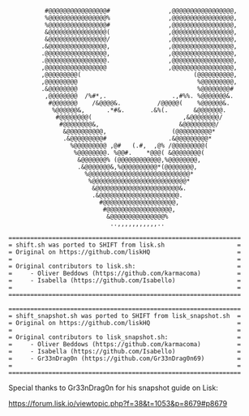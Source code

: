 ﻿                                                                               
              #@@@@@@@@@@@@@@@@#                ,@@@@@@@@@@@@@@@@@,            
              %@@@@@@@@@@@@@@@@%                ,@@@@@@@@@@@@@@@@@,            
              %@@@@@@@@@@@@@@@@#                ,@@@@@@@@@@@@@@@@@,            
              &@@@@@@@@@@@@@@@@(                ,@@@@@@@@@@@@@@@@@,            
              &@@@@@@@@@@@@@@@@/                ,@@@@@@@@@@@@@@@@@,            
             .&@@@@@@@@@@@@@@@@,                ,@@@@@@@@@@@@@@@@@,            
             .@@@@@@@@@@@@@@@@@,                ,@@@@@@@@@@@@@@@@@,            
             .@@@@@@@@@@@@@@@@@.                ,@@@@@@@@@@@@@@@@@,            
             ,@@@@@@@@@@@@@@@@@                 ,@@@@@@@@@@@@@@@@@,            
             ,@@@@@@@@@(                               (@@@@@@@@@@,            
             ,@@@@@@@@@                                 %@@@@@@@@@,            
             .&@@@@@@@@                                 %@@@@@@@@#             
              ,@@@@@@@@  /%#*,.                  .,#%%. %@@@@@@@&.             
               #@@@@@@@    /&@@@@&.          /@@@@@(    %@@@@@@&.              
                %@@@@@@&,      .*#&.       .&%(.       &@@@@@@@.               
                 #@@@@@@@@(                         ,&@@@@@@@@/                
                  #@@@@@@@@&,                      &@@@@@@@@@/                 
                   &@@@@@@@@@@,                  (@@@@@@@@@@*                  
                   .&@@@@@@@@@#                 .&@@@@@@@@@*                   
                     %@@@@@@@@@ ,@#   (.#,  ,@% /@@@@@@@@@(                    
                      %@@@@@@@@. %@@#.    *@@@( &@@@@@@@@(                     
                       &@@@@@@@% (@@@@@@@@@@@@,%@@@@@@@@,                      
                       .&@@@@@@@&,%@@@@@@@@@@*(@@@@@@@@,                       
                         %@@@@@@@@@@@@@@@@@@@@@@@@@@@@*                        
                          %@@@@@@@@@@@@@@@@@@@@@@@@@@*                         
                           &@@@@@@@@@@@@@@@@@@@@@@@&.                          
                           .&@@@@@@@@@@@@@@@@@@@@@@.                           
                             #@@@@@@@@@@@@@@@@@@@@,                            
                              #@@@@@@@@@@@@@@@@@@,                             
                               &@@@@@@@@@@@@@@@%                               
                                ..,,,,,,,,,,,..                                
    
	
```
================================================================
= shift.sh was ported to SHIFT from lisk.sh                    =
= Original on https://github.com/liskHQ                        =
=                                                              =
= Original contributors to lisk.sh:                            =
=     - Oliver Beddows (https://github.com/karmacoma)          =
=     - Isabella (https://github.com/Isabello)                 =
=                                                              =
================================================================
```
```
================================================================
= shift_snapshot.sh was ported to SHIFT from lisk_snapshot.sh  =
= Original on https://github.com/liskHQ                        =
=                                                              =
= Original contributors to lisk_snapshot.sh:                   =
=     - Oliver Beddows (https://github.com/karmacoma)          =
=     - Isabella (https://github.com/Isabello)                 =
=     - Gr33nDrag0n (https://github.com/Gr33nDrag0n69)         =
=                                                              =
================================================================
```

Special thanks to Gr33nDrag0n for his snapshot guide on Lisk:

https://forum.lisk.io/viewtopic.php?f=38&t=1053&p=8679#p8679

